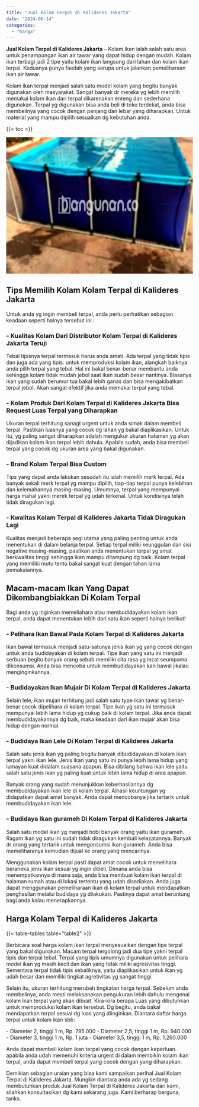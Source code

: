 ```yaml
---
title: "Jual Kolam Terpal di Kalideres Jakarta"
date: "2024-06-14"
categories: 
  - "harga"
---
```


**Jual Kolam Terpal di Kalideres Jakarta** – Kolam ikan ialah salah satu area untuk penampungan ikan air tawar yang dapat hidup dengan mudah. Kolam ikan terbagi jadi 2 tipe yaitu kolam ikan langsung dari lahan dan kolam ikan terpal. Keduanya punya faedah yang serupa untuk jalankan pemeliharaan ikan air tawar.

Kolam ikan terpal menjadi salah satu model kolam yang begitu banyak digunakan oleh masyarakat. Sangat banyak dr mereka yg lebih memilih memakai kolam ikan dari terpal dikarenakan enteng dan sederhana digunakan. Terpal yg digunakan bisa anda beli di toko terdekat, anda bisa membelinya yang cocok dengan panjang dan lebar yang diharapkan. Untuk material yang mampu dipilih sesuaikan dg kebutuhan anda.

{{< toc >}}

![Jual Kolam Terpal di Kalideres Jakarta](/images/jual-kolam-terpal-55.png)

## Tips Memilih Kolam Kolam Terpal di Kalideres Jakarta

Untuk anda yg ingin membeli terpal, anda perlu perhatikan sebagian keadaan seperti halnya tersebut ini :

### \- Kualitas Kolam Dari Distributor Kolam Terpal di Kalideres Jakarta Teruji

Tebal tipisnya terpal termasuk harus anda amati. Ada terpal yang tidak tipis dan juga ada yang tipis. untuk memproduksi kolam ikan, alangkah baiknya anda pilih terpal yang tebal. Hal ini bakal benar-benar membantu anda sehingga kolam tidak mudah jebol saat ikan sudah besar nantinya. Biasanya ikan yang sudah berumur tua bakal lebih ganas dan bisa mengakibatkan terpal jebol. Akan sangat efektif jika anda memakai terpal yang tebal.

### \- Kolam Produk Dari Kolam Terpal di Kalideres Jakarta Bisa Request Luas Terpal yang Diharapkan

Ukuran terpal terhitung sanagt urgent untuk anda simak dalam membeli terpal. Pastikan luasnya yang cocok dg lahan yg bakal diaplikasikan. Untuk itu, yg paling sangat diharapkan adalah mengukur ukuran halaman yg akan dijadikan kolam ikan terpal lebih dahulu. Apabila sudah, anda bisa membeli terpal yang cocok dg ukuran area yang bakal digunakan.

### \- Brand Kolam Terpal Bisa Custom

Tips yang dapat anda lakukan sesudah itu ialah memilih merk terpal. Ada banyak sekali merk terpal yg mampu dipilih, tiap-tiap terpal punya kelebihan dan kelemahannya masing-masing. Umumnya, terpal yang mempunyai harga mahal yakni merek terpal yg udah terkenal. Untuk kondisinya telah tidak diragukan lagi.

### \- Kwalitas Kolam Terpal di Kalideres Jakarta Tidak Diragukan Lagi

Kualitas menjadi beberapa segi utama yang paling penting untuk anda menentukan di dalam belanja terpal. Setiap terpal miliki keunggulan dan sisi negative masing-masing, pastikan anda menentukan terpal yg amat berkwalitas tinggi sehingga ikan mampu ditampung dg baik. Kolam terpal yang memiliki mutu tentu bakal sangat kuat dengan tahan lama pemakaiannya.

## Macam-macam Ikan Yang Dapat Dikembangbiakkan Di Kolam Terpal

Bagi anda yg inginkan memeliahara atau membudidayakan kolam ikan terpal, anda dapat menentukan lebih dari satu ikan seperti halnya berikut!

### \- Pelihara Ikan Bawal Pada Kolam Terpal di Kalideres Jakarta

Ikan bawal termasuk menjadi satu-satunya jenis ikan yg yang cocok dengan untuk anda budidayakan di kolam terpal. Tipe ikan yang satu ini menjadi serbuan begitu banyak orang sebab memiliki cita rasa yg lezat seumpama dikonsumsi. Anda bisa mencoba untuk membudidayakan kan bawal jikalau menginginkannya.

### \- Budidayakan Ikan Mujair Di Kolam Terpal di Kalideres Jakarta

Selain lele, ikan mujair terhitung jadi salah satu type ikan tawar yg benar-benar cocok dipelihara di kolam terpal. Tipe ikan yg satu ini termasuk mempunyai lebih lama hidup yg cukup baik di kolam terpal. Jika anda dapat membudidayakannya dg baik, maka keadaan dari ikan mujair akan bisa hidup dengan normal.

### \- Budidaya Ikan Lele Di Kolam Terpal di Kalideres Jakarta

Salah satu jenis ikan yg paling begitu banyak dibudidayakan di kolam ikan terpal yakni ikan lele. Jenis ikan yang satu ini punya lebih lama hidup yang lumayan kuat didalam suasana apapun. Bisa dibilang bahwa ikan lele yaitu salah satu jenis ikan yg paling kuat untuk lebih lama hidup di area apapun.

Banyak orang yang sudah menunjukkan keberhasilannya dg membudidayakan ikan lele di kolam terpal. Alhasil keuntungan yg didapatkan dapat amat banyak. Anda dapat mencobanya jika tertarik untuk membudidayakan ikan lele.

### \- Budidaya Ikan gurameh Di Kolam Terpal di Kalideres Jakarta

Salah satu model ikan yg menjadi hobi banyak orang yaitu ikan gurameh. Ragam ikan yg satu ini sudah tidak diragukan kembali kelezatannya. Banyak dr orang yang tertarik untuk mengonsumsi ikan gurameh. Anda bisa memeliharanya kemudian dijual ke orang yang mencarinya.

Menggunakan kolam terpal pasti dapat amat cocok untuk memelihara beraneka jenis ikan sesuai yg ingin dibeli. Dimana anda bisa menempatkannya di mana saja, anda bisa membuat kolam ikan terpal di halaman rumah atau di lokasi tertentu yang udah disediakan. Anda juga dapat menggunakan pemeliharaan ikan di kolam terpal untuk mendapatkan penghasilan melalui budidaya yg dilakukan. Pastinya dapat amat beruntung bagi anda kalau menerapkannya.

## Harga Kolam Terpal di Kalideres Jakarta

{{< table-tables table="table2" >}}

Berbicara soal harga kolam ikan terpal menyesuaikan dengan tipe terpal yang bakal digunakan. Macam terpal tergolong jadi dua tipe yakni terpal tipis dan terpal tebal. Terpal yang tipis umumnya digunakan untuk pelihara model ikan yg masih kecil dan ikan yang tidak miliki agresivitas tinggi. Sementara terpal tidak tipis sebaliknya, yaitu diaplikasikan untuk ikan yg udah besar dan memiliki tingkat agretivitas yg sangat tinggi.

Selain itu, ukuran terhitung merubah tingkatan harga terpal. Sebelum anda membelinya, anda mesti melaksanakan pengukuran lebih dahulu mengenai kolam ikan terpal yang akan dibuat. Kira-kira berapa Luas yang dibutuhkan untuk memproduksi kolam ikan tersebut. Dg begitu, anda bakal mendapatkan terpal sesuai dg luas yang diinginkan. Diantara daftar harga terpal untuk kolam ikan sbb:

\- Diameter 2, tinggi 1 m, Rp. 795.000 - Diameter 2,5, tinggi 1 m, Rp. 940.000 - Diameter 3, tinggi 1 m, Rp. 1 juta - Diameter 3,5, tinggi 1 m, Rp. 1.260.000

Anda dapat membeli kolam ikan terpal yang cocok dengan keperluan. apabila anda udah memenuhi kriteria urgent di dalam membikin kolam ikan terpal, anda dapat membeli terpal yang cocok dengan yang diharapkan.

Demikian sebagian uraian yang bisa kami sampaikan perihal Jual Kolam Terpal di Kalideres Jakarta. Mungkin diantara anda ada yg sedang membutuhkan produk Jual Kolam Terpal di Kalideres Jakarta dari kami, silahkan konsultasikan dg kami sekarang juga. Kami berharap berguna, tanks.
